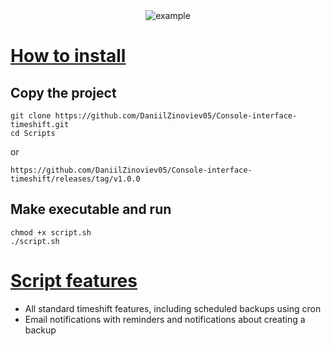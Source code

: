 <div align="center">
  <img src="https://i.giphy.com/media/v1.Y2lkPTc5MGI3NjExZXlhdGlrM2tqZnU0cWl3bGpybDFnaW84N2RpeWtpZWp5ZHVuN21tNyZlcD12MV9pbnRlcm5hbF9naWZfYnlfaWQmY3Q9Zw/VoE6URlFsOVJSoLCds/giphy.gif" alt="example"/>
</div>


# [How to install](#how-to-install)

## Copy the project

``` 
git clone https://github.com/DaniilZinoviev05/Console-interface-timeshift.git
cd Scripts
```
or

```
https://github.com/DaniilZinoviev05/Console-interface-timeshift/releases/tag/v1.0.0
```

## Make executable and run
```
chmod +x script.sh
./script.sh 
```
# [Script features](#script-features)

- All standard timeshift features, including scheduled backups using cron
- Email notifications with reminders and notifications about creating a backup
